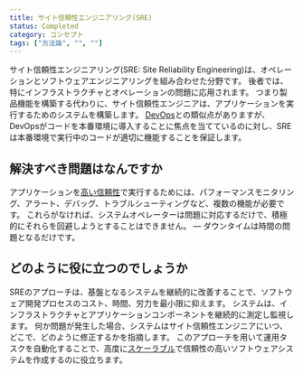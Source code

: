 ```yaml
---
title: サイト信頼性エンジニアリング(SRE)
status: Completed
category: コンセプト
tags: ["方法論", "", ""]
---
```


サイト信頼性エンジニアリング(SRE: Site Reliability Engineering)は、オペレーションとソフトウェアエンジニアリングを組み合わせた分野です。
後者では、特にインフラストラクチャとオペレーションの問題に応用されます。
つまり製品機能を構築する代わりに、サイト信頼性エンジニアは、アプリケーションを実行するためのシステムを構築します。
[DevOps](/ja/devops/)との類似点がありますが、DevOpsがコードを本番環境に導入することに焦点を当てているのに対し、SREは本番環境で実行中のコードが適切に機能することを保証します。

## 解決すべき問題はなんですか

アプリケーションを[高い信頼性](/ja/reliability/)で実行するためには、パフォーマンスモニタリング、アラート、デバッグ、トラブルシューティングなど、複数の機能が必要です。
これらがなければ、システムオペレーターは問題に対応するだけで、積極的にそれらを回避しようとすることはできません。
— ダウンタイムは時間の問題となるだけです。

## どのように役に立つのでしょうか

SREのアプローチは、基盤となるシステムを継続的に改善することで、ソフトウェア開発プロセスのコスト、時間、労力を最小限に抑えます。
システムは、インフラストラクチャとアプリケーションコンポーネントを継続的に測定し監視します。
何か問題が発生した場合、システムはサイト信頼性エンジニアにいつ、どこで、どのように修正するかを指摘します。
このアプローチを用いて運用タスクを自動化することで、高度に[スケーラブル](/ja/scalability/)で信頼性の高いソフトウェアシステムを作成するのに役立ちます。
